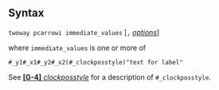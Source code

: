 ## Syntax

`twoway pcarrowi immediate_values` \[`,`
[<var class="command">options</var><strong></strong>](#options)\]

where `immediate_values` is one or more of

`#_y1#_x1#_y2#_x2(#_clockposstyle)"text for label"`

See
[<strong>[G-4]</strong> <em>clockposstyle</em>](http://www.stata.com/help.cgi?clockposstyle)
for a description of `#_clockposstyle`.
